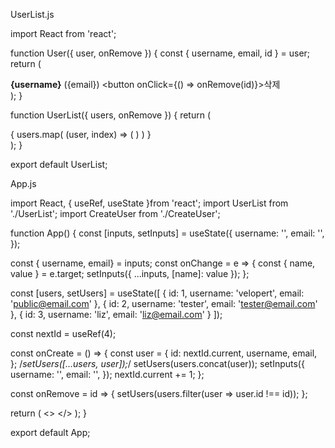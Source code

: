 UserList.js

import React from 'react';

function User({ user, onRemove }) {
    const { username, email, id } = user; 
    return (
        <div>
            <b>{username}</b> <span>({email})</span>
            <button onClick={() => onRemove(id)}>삭제</button>
        </div>
    );
}

function UserList({ users, onRemove }) {
    return (
        <div>
            {
                users.map(
                    (user, index) => (
                        <User
                            user={user}
                            key={user.id}
                            onRemove={onRemove}
                        />
                    )
                )
            }
        </div>
    );
}

export default UserList;


App.js

import React, { useRef, useState }from 'react';
import UserList from './UserList';
import CreateUser from './CreateUser';

function App() {
  const [inputs, setInputs] = useState({
    username: '',
    email: '',
  });

  const { username, email} = inputs;
  const onChange = e => {
    const { name, value } = e.target;
    setInputs({
      ...inputs,
      [name]: value
    });
  };

  const [users, setUsers] = useState([
    {
        id: 1,
        username: 'velopert',
        email: 'public@email.com'
    },
    {
        id: 2,
        username: 'tester',
        email: 'tester@email.com'
    },
    {
        id: 3,
        username: 'liz',
        email: 'liz@email.com'
    }
  ]);

  const nextId = useRef(4);

  const onCreate = () => {
    const user = {
      id: nextId.current,
      username,
      email,
    };
    /*setUsers([...users, user]);*/
    setUsers(users.concat(user));
    setInputs({
      username: '',
      email: '',
    });
    nextId.current += 1;
  };

  const onRemove = id => {
    setUsers(users.filter(user => user.id !== id));
  };

  return (
    <>
      <CreateUser
        username={username}
        email={email}
        onChange={onChange}
        onCreate={onCreate}
      />
      <UserList users={users} onRemove={onRemove} />
    </>
  );
}

export default App;
